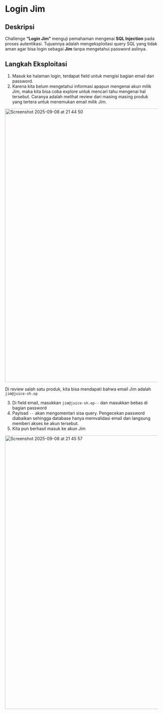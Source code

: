 # Login Jim

## Deskripsi 
Challenge **“Login Jim”** menguji pemahaman mengenai **SQL Injection** pada proses autentikasi. Tujuannya adalah mengeksploitasi query SQL yang tidak aman agar bisa login sebagai **Jim** tanpa mengetahui password aslinya.

## Langkah Eksploitasi
1. Masuk ke halaman login, terdapat field untuk mengisi bagian email dan password.
2. Karena kita belum mengetahui informasi apapun mengenai akun milik Jim, maka kita bisa coba explore untuk mencari tahu mengenai hal tersebut. Caranya adalah melihat review dari masing masing produk yang tertera untuk menemukan email milik Jim.
<img width="1440" height="900" alt="Screenshot 2025-09-08 at 21 44 50" src="https://github.com/user-attachments/assets/51185ddf-4b87-4524-bb83-f50f6be68cff" />

Di review salah satu produk, kita bisa mendapati bahwa email Jim adalah `jim@juice-sh.op`

3. Di field email, masukkan `jim@juice-sh.op--` dan masukkan bebas di bagian password
4. Payload `--` akan mengomentari sisa query. Pengecekan password diabaikan sehingga database hanya memvalidasi email dan langsung memberi akses ke akun tersebut.
5. Kita pun berhasil masuk ke akun Jim
<img width="1440" height="900" alt="Screenshot 2025-09-08 at 21 45 57" src="https://github.com/user-attachments/assets/34bf0b4b-1be1-46e7-b379-a709041a4a1e" />

